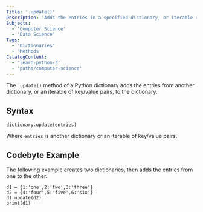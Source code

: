 ```yaml
---
Title: '.update()'
Description: 'Adds the entries in a specified dictionary, or iterable of key/value pairs, to a dictionary.'
Subjects:
  - 'Computer Science'
  - 'Data Science'
Tags:
  - 'Dictionaries'
  - 'Methods'
CatalogContent:
  - 'learn-python-3'
  - 'paths/computer-science'
---
```


The `.update()` method of a Python dictionary adds the entries from another dictionary, or an iterable of key/value pairs, to the dictionary.

## Syntax

```pseudo
dictionary.update(entries)
```

Where `entries` is another dictionary or an iterable of key/value pairs.

## Codebyte Example

The following example creates two dictionaries, then adds the entries from one to the other.

```codebyte/python
d1 = {1:'one',2:'two',3:'three'}
d2 = {4:'four',5:'five',6:'six'}
d1.update(d2)
print(d1)
```
